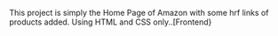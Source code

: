 This project is simply the Home Page of Amazon with some hrf links of products added. Using HTML and CSS only..[Frontend}
